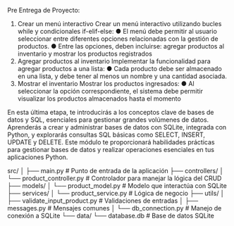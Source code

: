 Pre Entrega de Proyecto:
   1. Crear un menú interactivo
   Crear un menú interactivo utilizando bucles while y condicionales if-elif-else: 
      ● El menú debe permitir al usuario seleccionar entre diferentes opciones relacionadas con la gestión de productos. 
      ● Entre las opciones, deben incluirse: agregar productos al inventario y mostrar los productos registrados
   2. Agregar productos al inventario
   Implementar la funcionalidad para agregar productos a una lista: 
      ● Cada producto debe ser almacenado en una lista, y debe tener al menos un nombre y una cantidad asociada.
   3. Mostrar el inventario
   Mostrar los productos ingresados: 
      ● Al seleccionar la opción correspondiente, el sistema debe permitir visualizar los productos almacenados hasta el 
      momento

En esta última etapa, te introducirás a los conceptos clave de bases de datos y SQL, esenciales para gestionar grandes volúmenes de datos. Aprenderás a crear y 
administrar bases de datos con SQLite, integrada con Python, y explorarás consultas SQL básicas como SELECT, INSERT, UPDATE y DELETE. 
Este módulo te proporcionará habilidades prácticas para gestionar bases de datos y realizar operaciones esenciales en tus aplicaciones Python.


src/
│
├── main.py                          # Punto de entrada de la aplicación
├── controllers/
│   └── product_controller.py        # Controlador para manejar la lógica del CRUD
├── models/
│   └── product_model.py             # Modelo que interactúa con SQLite
├── services/
│   └── product_service.py           # Lógica de negocio
├── utils/
│   ├── validate_input_product.py    # Validaciones de entradas
│   ├── messages.py                  # Mensajes comunes
│   └── db_connection.py             # Manejo de conexión a SQLite
└── data/
    └── database.db                  # Base de datos SQLite